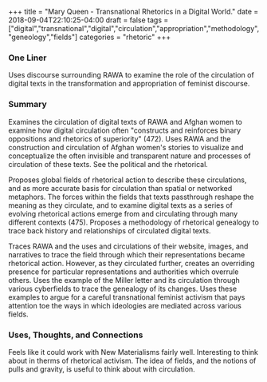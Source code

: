 +++
title = "Mary Queen - Transnational Rhetorics in a Digital World."
date = 2018-09-04T22:10:25-04:00
draft = false
tags = ["digital","transnational","digital","circulation","appropriation","methodology","geneology","fields"]
categories = "rhetoric"
+++
### One Liner
Uses discourse surrounding RAWA to examine the role of the circulation of digital texts in the transformation and appropriation of feminist discourse.

### Summary
Examines the circulation of digital texts of RAWA and Afghan women to examine how digital circulation often "constructs and reinforces binary oppositions and rhetorics of superiority" (472). Uses RAWA and the construction and circulation of Afghan women's stories to visualize and conceptualize the often invisible and transparent nature and processes of circulation of these texts. See the political and the rhetorical.

Proposes global fields of rhetorical action to describe these circulations, and as more accurate basis for circulation than spatial or networked metaphors. The forces within the fields that texts passthrough reshape the meaning as they circulate, and to examine digital texts as a series of evolving rhetorical actions emerge from and circulating through many different contexts (475). Proposes a methodology of rhetorical genealogy to trace back history and relationships of circulated digital texts.

Traces RAWA and the uses and circulations of their website, images, and narratives to trace the field through which their representations became rhetorical action. However, as they circulated further, creates an overriding presence for particular representations and authorities which overrule others. Uses the example of the Miller letter and its circulation through various cyberfields to trace the genealogy of its changes. Uses these examples to argue for a careful transnational feminist activism that pays attention toe the ways in which ideologies are mediated across various fields.

### Uses, Thoughts, and Connections
Feels like it could work with New Materialisms fairly well. Interesting to think about in therms of rhetorical activism. The idea of fields, and the notions of pulls and gravity, is useful to think about with circulation.
